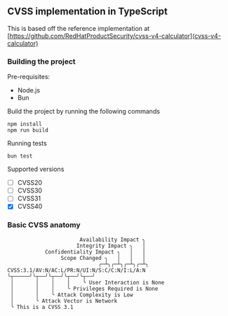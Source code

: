 ## CVSS implementation in TypeScript

 This is based off the reference implementation at [https://github.com/RedHatProductSecurity/cvss-v4-calculator](cvss-v4-calculator)


### Building the project

Pre-requisites:
- Node.js
- Bun

Build the project by running the following commands
```
npm install
npm run build
```

Running tests
```
bun test
```

Supported versions
- [ ] CVSS20
- [ ] CVSS30
- [ ] CVSS31
- [x] CVSS40

### Basic CVSS anatomy

```
                       Availability Impact ╮
                      Integrity Impact ╮   │
            Confidentiality Impact ╮   │   │
                 Scope Changed ╮   │   │   │
                             ╭─┴╮╭─┴╮╭─┴╮╭─┴╮
CVSS:3.1/AV:N/AC:L/PR:N/UI:N/S:C/C:N/I:L/A:N
╰┬─────╯╰┬──╯╰┬──╯╰┬──╯╰┬──╯
 │       │    │    │    ╰ User Interaction is None
 │       │    │    ╰ Privileges Required is None
 │       │    ╰ Attack Complexity is Low
 │       ╰ Attack Vector is Network
 ╰ This is a CVSS 3.1

```
